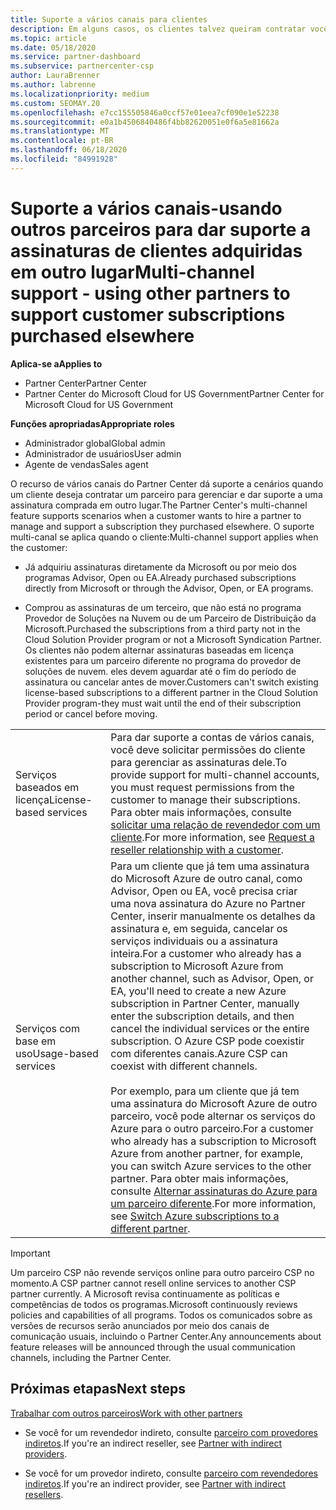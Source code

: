 ```yaml
---
title: Suporte a vários canais para clientes
description: Em alguns casos, os clientes talvez queiram contratar você para provisionar e dar suporte a uma assinatura comprada em outro lugar.
ms.topic: article
ms.date: 05/18/2020
ms.service: partner-dashboard
ms.subservice: partnercenter-csp
author: LauraBrenner
ms.author: labrenne
ms.localizationpriority: medium
ms.custom: SEOMAY.20
ms.openlocfilehash: e7cc155505846a0ccf57e01eea7cf090e1e52238
ms.sourcegitcommit: e0a1b4506840486f4bb82620051e0f6a5e81662a
ms.translationtype: MT
ms.contentlocale: pt-BR
ms.lasthandoff: 06/18/2020
ms.locfileid: "84991928"
---
```

# <a name="multi-channel-support---using-other-partners-to-support-customer-subscriptions-purchased-elsewhere"></a><span data-ttu-id="c7000-103">Suporte a vários canais-usando outros parceiros para dar suporte a assinaturas de clientes adquiridas em outro lugar</span><span class="sxs-lookup"><span data-stu-id="c7000-103">Multi-channel support - using other partners to support customer subscriptions purchased elsewhere</span></span>

<span data-ttu-id="c7000-104">**Aplica-se a**</span><span class="sxs-lookup"><span data-stu-id="c7000-104">**Applies to**</span></span>

- <span data-ttu-id="c7000-105">Partner Center</span><span class="sxs-lookup"><span data-stu-id="c7000-105">Partner Center</span></span>
- <span data-ttu-id="c7000-106">Partner Center do Microsoft Cloud for US Government</span><span class="sxs-lookup"><span data-stu-id="c7000-106">Partner Center for Microsoft Cloud for US Government</span></span>

<span data-ttu-id="c7000-107">**Funções apropriadas**</span><span class="sxs-lookup"><span data-stu-id="c7000-107">**Appropriate roles**</span></span>

- <span data-ttu-id="c7000-108">Administrador global</span><span class="sxs-lookup"><span data-stu-id="c7000-108">Global admin</span></span>
- <span data-ttu-id="c7000-109">Administrador de usuários</span><span class="sxs-lookup"><span data-stu-id="c7000-109">User admin</span></span>
- <span data-ttu-id="c7000-110">Agente de vendas</span><span class="sxs-lookup"><span data-stu-id="c7000-110">Sales agent</span></span>

<span data-ttu-id="c7000-111">O recurso de vários canais do Partner Center dá suporte a cenários quando um cliente deseja contratar um parceiro para gerenciar e dar suporte a uma assinatura comprada em outro lugar.</span><span class="sxs-lookup"><span data-stu-id="c7000-111">The Partner Center's multi-channel feature supports scenarios when a customer wants to hire a partner to manage and support a subscription they purchased elsewhere.</span></span> <span data-ttu-id="c7000-112">O suporte multi-canal se aplica quando o cliente:</span><span class="sxs-lookup"><span data-stu-id="c7000-112">Multi-channel support applies when the customer:</span></span>

- <span data-ttu-id="c7000-113">Já adquiriu assinaturas diretamente da Microsoft ou por meio dos programas Advisor, Open ou EA.</span><span class="sxs-lookup"><span data-stu-id="c7000-113">Already purchased subscriptions directly from Microsoft or through the Advisor, Open, or EA programs.</span></span>

- <span data-ttu-id="c7000-114">Comprou as assinaturas de um terceiro, que não está no programa Provedor de Soluções na Nuvem ou de um Parceiro de Distribuição da Microsoft.</span><span class="sxs-lookup"><span data-stu-id="c7000-114">Purchased the subscriptions from a third party not in the Cloud Solution Provider program or not a Microsoft Syndication Partner.</span></span> <span data-ttu-id="c7000-115">Os clientes não podem alternar assinaturas baseadas em licença existentes para um parceiro diferente no programa do provedor de soluções de nuvem. eles devem aguardar até o fim do período de assinatura ou cancelar antes de mover.</span><span class="sxs-lookup"><span data-stu-id="c7000-115">Customers can't switch existing license-based subscriptions to a different partner in the Cloud Solution Provider program-they must wait until the end of their subscription period or cancel before moving.</span></span>

| | |
|---------|---------|
|<span data-ttu-id="c7000-116">Serviços baseados em licença</span><span class="sxs-lookup"><span data-stu-id="c7000-116">License-based services</span></span>    | <span data-ttu-id="c7000-117">Para dar suporte a contas de vários canais, você deve solicitar permissões do cliente para gerenciar as assinaturas dele.</span><span class="sxs-lookup"><span data-stu-id="c7000-117">To provide support for multi-channel accounts, you must request permissions from the customer to manage their subscriptions.</span></span> <span data-ttu-id="c7000-118">Para obter mais informações, consulte [solicitar uma relação de revendedor com um cliente](request-a-relationship-with-a-customer.md).</span><span class="sxs-lookup"><span data-stu-id="c7000-118">For more information, see [Request a reseller relationship with a customer](request-a-relationship-with-a-customer.md).</span></span>   |
|<span data-ttu-id="c7000-119">Serviços com base em uso</span><span class="sxs-lookup"><span data-stu-id="c7000-119">Usage-based services</span></span>     |  <span data-ttu-id="c7000-120">Para um cliente que já tem uma assinatura do Microsoft Azure de outro canal, como Advisor, Open ou EA, você precisa criar uma nova assinatura do Azure no Partner Center, inserir manualmente os detalhes da assinatura e, em seguida, cancelar os serviços individuais ou a assinatura inteira.</span><span class="sxs-lookup"><span data-stu-id="c7000-120">For a customer who already has a subscription to Microsoft Azure from another channel, such as Advisor, Open, or EA, you'll need to create a new Azure subscription in Partner Center, manually enter the subscription details, and then cancel the individual services or the entire subscription.</span></span> <span data-ttu-id="c7000-121">O Azure CSP pode coexistir com diferentes canais.</span><span class="sxs-lookup"><span data-stu-id="c7000-121">Azure CSP can coexist with different channels.</span></span><br/><br/> <span data-ttu-id="c7000-122">Por exemplo, para um cliente que já tem uma assinatura do Microsoft Azure de outro parceiro, você pode alternar os serviços do Azure para o outro parceiro.</span><span class="sxs-lookup"><span data-stu-id="c7000-122">For a customer who already has a subscription to Microsoft Azure from another partner, for example, you can switch Azure services to the other partner.</span></span>  <span data-ttu-id="c7000-123">Para obter mais informações, consulte [Alternar assinaturas do Azure para um parceiro diferente](switch-azure-subscriptions-to-a-different-partner.md).</span><span class="sxs-lookup"><span data-stu-id="c7000-123">For more information, see [Switch Azure subscriptions to a different partner](switch-azure-subscriptions-to-a-different-partner.md).</span></span> |

> [!IMPORTANT]  
> <span data-ttu-id="c7000-124">Um parceiro CSP não revende serviços online para outro parceiro CSP no momento.</span><span class="sxs-lookup"><span data-stu-id="c7000-124">A CSP partner cannot resell online services to another CSP partner currently.</span></span> <span data-ttu-id="c7000-125">A Microsoft revisa continuamente as políticas e competências de todos os programas.</span><span class="sxs-lookup"><span data-stu-id="c7000-125">Microsoft continuously reviews policies and capabilities of all programs.</span></span> <span data-ttu-id="c7000-126">Todos os comunicados sobre as versões de recursos serão anunciados por meio dos canais de comunicação usuais, incluindo o Partner Center.</span><span class="sxs-lookup"><span data-stu-id="c7000-126">Any announcements about feature releases will be announced through the usual communication channels, including the Partner Center.</span></span>

## <a name="next-steps"></a><span data-ttu-id="c7000-127">Próximas etapas</span><span class="sxs-lookup"><span data-stu-id="c7000-127">Next steps</span></span>

[<span data-ttu-id="c7000-128">Trabalhar com outros parceiros</span><span class="sxs-lookup"><span data-stu-id="c7000-128">Work with other partners</span></span>](work-with-other-partners.md)

- <span data-ttu-id="c7000-129">Se você for um revendedor indireto, consulte [parceiro com provedores indiretos](indirect-reseller-tasks-in-partner-center.md).</span><span class="sxs-lookup"><span data-stu-id="c7000-129">If you're an indirect reseller, see [Partner with indirect providers](indirect-reseller-tasks-in-partner-center.md).</span></span>

- <span data-ttu-id="c7000-130">Se você for um provedor indireto, consulte [parceiro com revendedores indiretos](indirect-provider-tasks-in-partner-center.md).</span><span class="sxs-lookup"><span data-stu-id="c7000-130">If you're an indirect provider, see [Partner with indirect resellers](indirect-provider-tasks-in-partner-center.md).</span></span>
